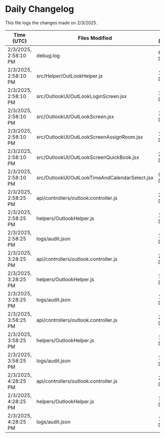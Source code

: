 # Daily Changelog

This file logs the changes made on 2/3/2025.

| Time (UTC)             | Files Modified                    | Changes (Addition/Deletion) |
|------------------------|-----------------------------------|-----------------------------|
| 2/3/2025, 2:58:10 PM | debug.log | 6 Additions & 0 Deletions |
| 2/3/2025, 2:58:10 PM | src/Helper/OutLookHelper.js | 16 Additions & 3 Deletions |
| 2/3/2025, 2:58:10 PM | src/OutlookUI/OutLookLoginScreen.jsx | 1 Additions & 1 Deletions |
| 2/3/2025, 2:58:10 PM | src/OutlookUI/OutLookScreen.jsx | 7 Additions & 3 Deletions |
| 2/3/2025, 2:58:10 PM | src/OutlookUI/OutLookScreenAssignRoom.jsx | 1 Additions & 1 Deletions |
| 2/3/2025, 2:58:10 PM | src/OutlookUI/OutLookScreenQuickBook.jsx | 23 Additions & 8 Deletions |
| 2/3/2025, 2:58:10 PM | src/OutlookUI/OutLookTimeAndCalendarSelect.jsx | 0 Additions & 0 Deletions |
| 2/3/2025, 2:58:25 PM | api/controllers/outlook.controller.js | 2 Additions & 1 Deletions|
| 2/3/2025, 2:58:25 PM | helpers/OutlookHelper.js | 1 Additions & 1 Deletions|
| 2/3/2025, 2:58:25 PM | logs/audit.json | 15 Additions & 15 Deletions|
| 2/3/2025, 3:28:25 PM | api/controllers/outlook.controller.js | 2 Additions & 1 Deletions|
| 2/3/2025, 3:28:25 PM | helpers/OutlookHelper.js | 1 Additions & 1 Deletions|
| 2/3/2025, 3:28:25 PM | logs/audit.json | 15 Additions & 15 Deletions|
| 2/3/2025, 3:58:25 PM | api/controllers/outlook.controller.js | 2 Additions & 1 Deletions|
| 2/3/2025, 3:58:25 PM | helpers/OutlookHelper.js | 1 Additions & 1 Deletions|
| 2/3/2025, 3:58:25 PM | logs/audit.json | 15 Additions & 15 Deletions|
| 2/3/2025, 4:28:25 PM | api/controllers/outlook.controller.js | 2 Additions & 1 Deletions|
| 2/3/2025, 4:28:25 PM | helpers/OutlookHelper.js | 1 Additions & 1 Deletions|
| 2/3/2025, 4:28:25 PM | logs/audit.json | 15 Additions & 15 Deletions|
